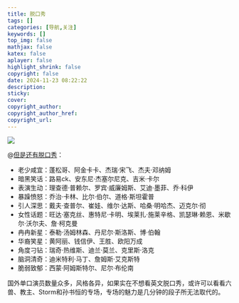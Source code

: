 ```yaml
---
title: 脱口秀
tags: []
categories: [导航,关注]
keywords: []
top_img: false
mathjax: false
katex: false
aplayer: false
highlight_shrink: false
copyright: false
date: 2024-11-23 08:22:22
description:
sticky:
cover:
copyright_author:
copyright_author_href:
copyright_url:
---
```


![](https://pica.zhimg.com/50/v2-38e656dbb47802cefe020c7463a8b787_720w.jpg?source=2c26e567)

@[但是还有脱口秀](https://www.zhihu.com/question/566969443/answer/2879097139)：


- 老少咸宜：蓬松哥、阿金卡卡、杰瑞·宋飞、杰夫·邓纳姆
- 暗黑笑话：路易ck、安东尼·杰塞尔尼克、吉米·卡尔
- 表演生动：理查德·普赖尔、罗宾·威廉姆斯、艾迪·墨菲、乔·科伊
- 暴躁愤怒：乔治·卡林、比尔·伯尔、道格·斯坦霍普
- 引人深思：戴夫·查普尔、崔娃、维尔·达斯、哈桑·明哈杰、迈克尔·彻
- 女性话题：旺达·塞克丝、惠特尼·卡明、埃莱扎·施莱辛格、凯瑟琳·赖恩、米歇尔·沃尔夫、詹·柯克曼
- 冉冉新星：泰勒·汤姆林森、丹尼尔·斯洛斯、博·伯翰
- 华裔笑星：黄阿丽、钱信伊、王胜、欧阳万成
- 角度刁钻：瑞奇·热维斯、迪兰·莫兰、克里斯·洛克
- 脑洞清奇：迪米特利·马丁、詹姆斯·艾克斯特
- 脆弱致郁：西蒙·阿姆斯特尔、尼尔·布伦南

国外单口演员数量众多，风格各异，如果实在不想看英文脱口秀，或许可以看看六兽、教主、Storm和孙书恒的专场，专场的魅力是几分钟的段子所无法取代的。

